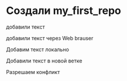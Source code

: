 ﻿# Создали my_first_repo

добавили текст

добавили текст через Web brauser

Добавим текст локально

Добавили текст в новой ветке

Разрешаем конфликт
